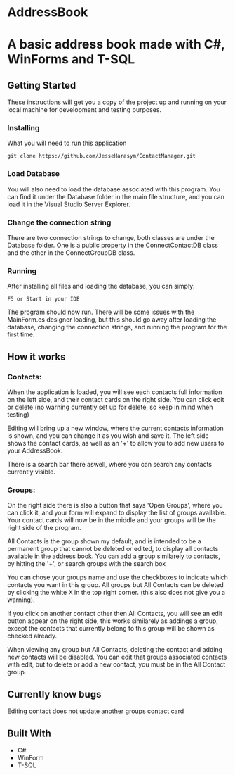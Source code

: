 
# AddressBook

# A basic address book made with C#, WinForms and T-SQL

## Getting Started

These instructions will get you a copy of the project up and running on your local machine for development and testing purposes.

### Installing

What you will need to run this application

```
git clone https://github.com/JesseHarasym/ContactManager.git
```

### Load Database

You will also need to load the database associated with this program. You can find it under the Database folder in the main file structure, and you can load it in the Visual Studio Server Explorer.

### Change the connection string

There are two connection strings to change, both classes are under the Database folder. One is a public property in the ConnectContactDB class and the other in the ConnectGroupDB class.

### Running

After installing all files and loading the database, you can simply:

```
F5 or Start in your IDE
```

The program should now run. There will be some issues with the MainForm.cs designer loading, but this should go away after loading the database, changing the connection strings, and running the program for the first time.

## How it works

### Contacts:
When the application is loaded, you will see each contacts full information on the left side, and their contact cards on the right side. You can click edit or delete (no warning currently set up for delete, so keep in mind when testing)

Editing will bring up a new window, where the current contacts information is shown, and you can change it as you wish and save it. The left side shows the contact cards, as well as an '+' to allow you to add new users to your AddressBook.

There is a search bar there aswell, where you can search any contacts currently visible.

### Groups: 
On the right side there is also a button that says 'Open Groups', where you can click it, and your form will expand to display the list of groups available. Your contact cards will now be in the middle and your groups will be the right side of the program.

All Contacts is the group shown my default, and is intended to be a permanent group that cannot be deleted or edited, to display all contacts available in the address book. You can add a group similarely to contacts, by hitting the '+', or search groups with the search box

You can chose your groups name and use the checkboxes to indicate which contacts you want in this group. All groups but All Contacts can be deleted by clicking the white X in the top right corner. (this also does not give you a warning).

If you click on another contact other then All Contacts, you will see an edit button appear on the right side, this works similarely as addings a group, except the contacts that currently belong to this group will be shown as checked already.

When viewing any group but All Contacts, deleting the contact and adding new contacts will be disabled. You can edit that groups associated contacts with edit, but to delete or add a new contact, you must be in the All Contact group.

## Currently know bugs

Editing contact does not update another groups contact card

## Built With

- C#
- WinForm
- T-SQL

